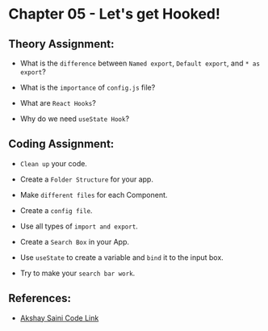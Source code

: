 # Chapter 05 - Let's get Hooked!

## Theory Assignment:

- What is the `difference` between `Named export`, `Default export`, and `* as export`?

- What is the `importance` of `config.js` file?

- What are `React Hooks`?

- Why do we need `useState Hook`?

## Coding Assignment:

- `Clean up` your code.

- Create a `Folder Structure` for your app.

- Make `different files` for each Component.

- Create a `config file`.

- Use all types of `import and export`.

- Create a `Search Box` in your App.

- Use `useState` to create a variable and `bind` it to the input box.

- Try to make your `search bar work`.

## References:

- [Akshay Saini Code Link](https://bitbucket.org/namastedev/namaste-react-live/src/master/)
